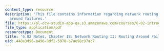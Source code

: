 ```yaml
---
content_type: resource
description: 'This file contains information regarding network routing II: routing
  around failures.'
file: https://ol-ocw-studio-app-qa.s3.amazonaws.com/courses/6-02-introduction-to-eecs-ii-digital-communication-systems-fall-2012/448a3d96a4968df25978b7ae98c97ac7_MIT6_02F12_chap18.pdf
file_type: application/pdf
resourcetype: Document
title: '6.02 Notes, Chapter 18: Network Routing II: Routing Around Failures'
uid: 448a3d96-a496-8df2-5978-b7ae98c97ac7
---
```

